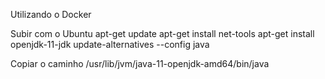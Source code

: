 Utilizando o Docker

Subir com o Ubuntu
apt-get update
apt-get install net-tools
apt-get install openjdk-11-jdk
update-alternatives --config java

Copiar o caminho
/usr/lib/jvm/java-11-openjdk-amd64/bin/java
